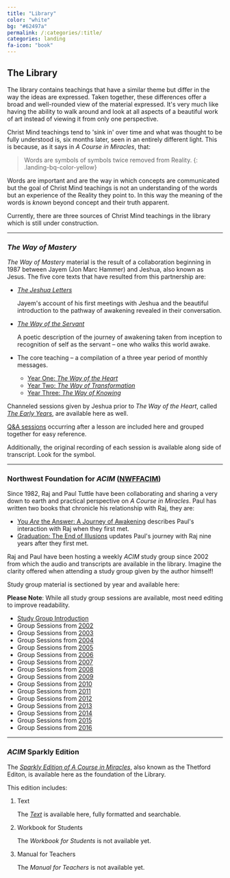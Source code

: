 ```yaml
---
title: "Library"
color: "white"
bg: "#62497a"
permalink: /:categories/:title/
categories: landing
fa-icon: "book"
---
```


## The Library

The library contains teachings that have a similar theme but
differ in the way the ideas are expressed. Taken together, these
differences offer a broad and well-rounded view of the material
expressed. It's very much like having the ability to walk around and
look at all aspects of a beautiful work of art instead of viewing it
from only one perspective.

Christ Mind teachings tend to 'sink in' over time and what was thought
to be fully understood is, six months later, seen in an entirely
different light. This is because, as it says in *A Course in Miracles*,
that:

> Words are symbols of symbols twice removed from Reality.
{: .landing-bq-color-yellow}

Words are important and are the way in which concepts are communicated
but the goal of Christ Mind teachings is not an understanding of the
words but an experience of the Reality they point to. In this way the
meaning of the words is *known* beyond concept and their truth apparent.

<!--
Reference the study guide
-->

Currently, there are three sources of Christ Mind teachings in the library
which is still under construction.

---

### *The Way of Mastery*

*The Way of Mastery* material is the result of a collaboration beginning
in 1987 between Jayem (Jon Marc Hammer) and Jeshua, also known as Jesus.
The five core texts that have resulted from this partnership are:

- [*The Jeshua Letters*](/wom/intro/tjl/)

    Jayem's account of his first meetings with Jeshua and the beautiful
    introduction to the pathway of awakening revealed in their
    conversation.

- [*The Way of the Servant*](/wom/intro/wos/)

    A poetic description of the journey of awakening taken from
    inception to recognition of self as the servant &ndash; one who walks this
    world awake.

- The core teaching &ndash; a compilation of a three year period of monthly messages.
    - [ Year One: *The Way of the Heart* ](/wom/intro/woh/)
    - [ Year Two: *The Way of Transformation* ](/wom/intro/wot/)
    - [ Year Three: *The Way of Knowing* ](/wom/intro/wok/)

Channeled sessions given by Jeshua prior to *The Way of the Heart*, called
[*The Early Years*](/wom/intro/early/), are available here as well.

[Q&A sessions](/wom/intro/questions/) occurring after a lesson are
included here and grouped together for easy reference.

Additionally, the original recording of each session is available along
side of transcript. Look for the <i class="fa fa-volume-up"></i> symbol.

---

### Northwest Foundation for *ACIM* ([NWFFACIM](/nwffacim/intro/nwffacim/))

Since 1982, Raj and Paul Tuttle have been collaborating and sharing a
very down to earth and practical perspective on *A Course in Miracles*.
Paul has written two books that chronicle his relationship with Raj,
they are:

- [You *Are* the Answer: A Journey of Awakening](/nwffacim/intro/yaa)
  describes Paul's interaction with Raj when they first met.
- [Graduation: The End of Illusions](/nwffacim/intro/grad) updates
  Paul's journey with Raj nine years after they first met.

Raj and Paul have been hosting a weekly *ACIM* study group since 2002
from which the audio and transcripts are available in the library.
Imagine the clarity offered when attending a study group given by the
author himself!

Study group material is sectioned by year and available here:

**Please Note**: While all study group sessions are available, most need
editing to improve readability.

- [Study Group Introduction](/nwffacim/intro/acim/)
- Group Sessions from [2002](/nwffacim/intro/2002/)
- Group Sessions from [2003](/nwffacim/intro/2003/)
- Group Sessions from [2004](/nwffacim/intro/2004/)
- Group Sessions from [2005](/nwffacim/intro/2005/)
- Group Sessions from [2006](/nwffacim/intro/2006/)
- Group Sessions from [2007](/nwffacim/intro/2007/)
- Group Sessions from [2008](/nwffacim/intro/2008/)
- Group Sessions from [2009](/nwffacim/intro/2009/)
- Group Sessions from [2010](/nwffacim/intro/2010/)
- Group Sessions from [2011](/nwffacim/intro/2011/)
- Group Sessions from [2012](/nwffacim/intro/2012/)
- Group Sessions from [2013](/nwffacim/intro/2013/)
- Group Sessions from [2014](/nwffacim/intro/2014/)
- Group Sessions from [2015](/nwffacim/intro/2015/)
- Group Sessions from [2016](/nwffacim/intro/2016/)

---

### *ACIM* Sparkly Edition

The [*Sparkly Edition of A Course in Miracles*](/acim/intro/acim/), also
known as the Thetford Editon, is available here as the foundation of the
Library.

This edition includes:

1.  Text

    The [*Text*](/acim/intro/text/) is available here, fully formatted and searchable.

2.  Workbook for Students

    The *Workbook for Students* is not available yet.

3.  Manual for Teachers

    The *Manual for Teachers* is not available yet.




